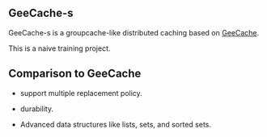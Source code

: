 
## GeeCache-s

GeeCache-s is a groupcache-like distributed caching based on [GeeCache](https://github.com/geektutu/7days-golang?tab=readme-ov-file#distributed-cache---geecache).

This is a naive training project.

## Comparison to GeeCache

- support multiple replacement policy.

- durability.

- Advanced data structures like lists, sets, and sorted sets.